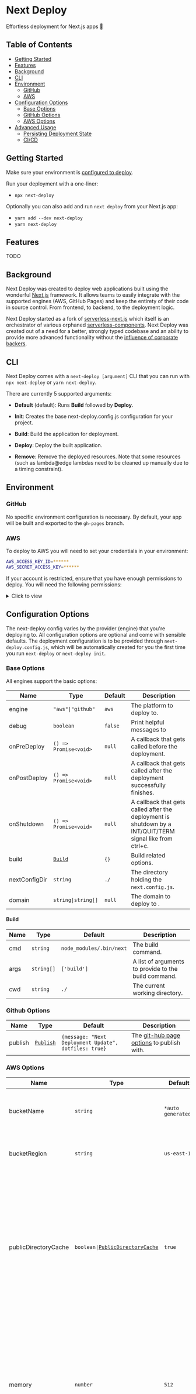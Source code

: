 # Next Deploy

Effortless deployment for Next.js apps 🚀

## Table of Contents

- [Getting Started](#Getting-Started)
- [Features](#Features)
- [Background](#Background)
- [CLI](#CLI)
- [Environment](#Environment)
  - [GitHub](#GitHub)
  - [AWS](#AWS)
- [Configuration Options](#Configuration-Options)
  - [Base Options](#Base-Options)
  - [GitHub Options](#GitHub-Options)
  - [AWS Options](#AWS-Options)
- [Advanced Usage](#Advanced-Usage)
  - [Persisting Deployment State](#Persisting-State)
  - [CI/CD](#CICD)

## Getting Started

Make sure your environment is [configured to deploy](#Configuration).

Run your deployment with a one-liner:

- `npx next-deploy`

Optionally you can also add and run `next deploy` from your Next.js app:

- `yarn add --dev next-deploy`
- `yarn next-deploy`

## Features

TODO

## Background

Next Deploy was created to deploy web applications built using the wonderful [Next.js](https://nextjs.org/) framework. It allows teams to easily integrate with the supported engines (AWS, GitHub Pages) and keep the entirety of their code in source control. From frontend, to backend, to the deployment logic.

Next Deploy started as a fork of [serverless-next.js](https://github.com/serverless-nextjs/serverless-next.js) which itself is an orchestrator of various orphaned [serverless-components](https://github.com/serverless-components/). Next Deploy was created out of a need for a better, strongly typed codebase and an ability to provide more advanced functionality without the [influence of corporate backers](https://opencollective.com/goserverless#section-contributions).

## CLI

Next Deploy comes with a `next-deploy [argument]` CLI that you can run with `npx next-deploy` or `yarn next-deploy`.

There are currently 5 supported arguments:

- **Default** (default): Runs **Build** followed by **Deploy**.

- **Init**: Creates the base next-deploy.config.js configuration for your project.

- **Build**: Build the application for deployment.

- **Deploy**: Deploy the built application.

- **Remove**: Remove the deployed resources. Note that some resources (such as lambda@edge lambdas need to be cleaned up manually due to a timing constraint).

## Environment

### GitHub

No specific environment configuration is necessary. By default, your app will be built and exported to the `gh-pages` branch.

### AWS

To deploy to AWS you will need to set your credentials in your environment:

```bash
AWS_ACCESS_KEY_ID=******
AWS_SECRET_ACCESS_KEY=******
```

If your account is restricted, ensure that you have enough permissions to deploy.
You will need the following permissions:

<details>
  <summary>Click to view</summary>

```javascript
[
  'acm:DescribeCertificate', // only for custom domains
  'acm:ListCertificates', // only for custom domains
  'acm:RequestCertificate', // only for custom domains
  'cloudfront:CreateCloudFrontOriginAccessIdentity',
  'cloudfront:CreateDistribution',
  'cloudfront:CreateInvalidation',
  'cloudfront:GetDistribution',
  'cloudfront:GetDistributionConfig',
  'cloudfront:ListCloudFrontOriginAccessIdentities',
  'cloudfront:ListDistributions',
  'cloudfront:ListDistributionsByLambdaFunction',
  'cloudfront:ListDistributionsByWebACLId',
  'cloudfront:ListFieldLevelEncryptionConfigs',
  'cloudfront:ListFieldLevelEncryptionProfiles',
  'cloudfront:ListInvalidations',
  'cloudfront:ListPublicKeys',
  'cloudfront:ListStreamingDistributions',
  'cloudfront:UpdateDistribution',
  'iam:AttachRolePolicy',
  'iam:CreateRole',
  'iam:CreateServiceLinkedRole',
  'iam:GetRole',
  'iam:PassRole',
  'lambda:CreateFunction',
  'lambda:EnableReplication',
  'lambda:DeleteFunction', // only for custom domains
  'lambda:GetFunction',
  'lambda:GetFunctionConfiguration',
  'lambda:PublishVersion',
  'lambda:UpdateFunctionCode',
  'lambda:UpdateFunctionConfiguration',
  'route53:ChangeResourceRecordSets', // only for custom domains
  'route53:ListHostedZonesByName',
  'route53:ListResourceRecordSets', // only for custom domains
  's3:CreateBucket',
  's3:GetAccelerateConfiguration',
  's3:GetObject', // only if persisting state to S3 for CI/CD
  's3:HeadBucket',
  's3:ListBucket',
  's3:PutAccelerateConfiguration',
  's3:PutBucketPolicy',
  's3:PutObject',
];
```

</details>

## Configuration Options

The next-deploy config varies by the provider (engine) that you're deploying to. All configuration options are optional and come with sensible defaults.
The deployment configuration is to be provided through `next-deploy.config.js`, which will be automatically created for you the first time you run `next-deploy` or `next-deploy init`.

### Base Options

All engines support the basic options:

| Name          | Type                  | Default | Description                                                                                              |
| ------------- | --------------------- | ------- | -------------------------------------------------------------------------------------------------------- |
| engine        | `"aws"\|"github"`     | `aws`   | The platform to deploy to.                                                                               |
| debug         | `boolean`             | `false` | Print helpful messages to                                                                                |
| onPreDeploy   | `() => Promise<void>` | `null`  | A callback that gets called before the deployment.                                                       |
| onPostDeploy  | `() => Promise<void>` | `null`  | A callback that gets called after the deployment successfully finishes.                                  |
| onShutdown    | `() => Promise<void>` | `null`  | A callback that gets called after the deployment is shutdown by a INT/QUIT/TERM signal like from ctrl+c. |
| build         | [`Build`](#Build)     | `{}`    | Build related options.                                                                                   |
| nextConfigDir | `string`              | `./`    | The directory holding the `next.config.js`.                                                              |
| domain        | `string\|string[]`    | `null`  | The domain to deploy to .                                                                                |

#### Build

| Name | Type       | Default                  | Description                                          |
| ---- | ---------- | ------------------------ | ---------------------------------------------------- |
| cmd  | `string`   | `node_modules/.bin/next` | The build command.                                   |
| args | `string[]` | `['build']`              | A list of arguments to provide to the build command. |
| cwd  | `string`   | `./`                     | The current working directory.                       |

### Github Options

| Name    | Type                                                     | Default                                               | Description                                                                              |
| ------- | -------------------------------------------------------- | ----------------------------------------------------- | ---------------------------------------------------------------------------------------- |
| publish | [`Publish`](https://github.com/tschaub/gh-pages#options) | `{message: "Next Deployment Update", dotfiles: true}` | The [git-hub page options](https://github.com/tschaub/gh-pages#options) to publish with. |

### AWS Options

| Name                 | Type                                                       | Default                                                                               | Description                                                                                                                                                                                                         |
| -------------------- | ---------------------------------------------------------- | ------------------------------------------------------------------------------------- | ------------------------------------------------------------------------------------------------------------------------------------------------------------------------------------------------------------------- |
| bucketName           | `string`                                                   | `*auto generated*`                                                                    | Custom bucket name where static assets are stored.                                                                                                                                                                  |
| bucketRegion         | `string`                                                   | `us-east-1`                                                                           | Region where you want to host your S3 bucket.                                                                                                                                                                       |
| publicDirectoryCache | `boolean\|`[`PublicDirectoryCache`](#PublicDirectoryCache) | `true`                                                                                | Customize the public/static directory asset caching policy. Assigning an object lets you customize the caching policy and the types of files being cached. Assigning false disables caching.                        |
| memory               | `number`                                                   | `512`                                                                                 | The amount of memory that a lambda has access to. Increasing the lambda's memory also increases its CPU allocation. The value must be a multiple of 64 MB.                                                          |
| timeout              | `number`                                                   | `10`                                                                                  | The amount of time that the lambda allows a function to run before stopping it. The maximum allowed value is 900 seconds.                                                                                           |
| name                 | `string`                                                   | `*auto generated*`                                                                    | The name of the lambda function.                                                                                                                                                                                    |
| runtime              | `string`                                                   | `nodejs12.x`                                                                          | The identifier of the lambda's runtime.                                                                                                                                                                             |
| description          | `string`                                                   | <details>`"*lambda type* handler for the Next CloudFront distribution."`</details>    | A description of the lambda.                                                                                                                                                                                        |
| policy               | `string`                                                   | <details>`arn:aws:iam::aws:policy/service-role/AWSLambdaBasicExecutionRole`</details> | The arn policy of the lambda.                                                                                                                                                                                       |
| domainType           | `"www"\|"apex"\|"both"`                                    | `both`                                                                                | Can be one of: "**apex**" - apex domain only, don't create a www subdomain. "**www**" - www domain only, don't create an apex subdomain. "**both**" - create both www and apex domains when either one is provided. |
| cloudfront           | [`CloudFront`](#CloudFront)                                | `{}`                                                                                  | Additional cloudfront options.                                                                                                                                                                                      |

#### PublicDirectoryCache

| Name  | Type     | Default                                                   | Description                              |
| ----- | -------- | --------------------------------------------------------- | ---------------------------------------- |
| test  | `string` | `/\.(gif\|jpe?g\|jp2\|tiff\|png\|webp\|bmp\|svg\|ico)$/i` | The test to apply the caching behaviour. |
| value | `string` | `public, max-age=31536000, must-revalidate`               | The caching behavior.                    |

#### CloudFront

| Name                   | Type                                      | Default             | Description                                                                                                                                                 |
| ---------------------- | ----------------------------------------- | ------------------- | ----------------------------------------------------------------------------------------------------------------------------------------------------------- |
| ttl                    | `number`                                  | `0`                 | The amount of time that you want objects to stay in CloudFront's cache before it forwards another request to determine whether the object has been updated. |
| smoothStreaming        | `boolean`                                 | `false`             | Indicates whether you want to distribute media files in the Microsoft Smooth Streaming format.                                                              |
| viewerProtocolPolicy   | `string`                                  | `redirect-to-https` | The policy for viewers to access the content.                                                                                                               |
| fieldLevelEncryptionId | `string`                                  | `""`                | The value of the ID for the field-level encryption configuration that you want to use.                                                                      |
| forward                | [`Forward`](#Forward)                     | `{}`                | Determines the forwarding configuration                                                                                                                     |
| viewerCertificate      | [`ViewerCertificate`](#ViewerCertificate) | `{}`                | Determines the SSL/TLS configuration for communicating with viewers.                                                                                        |
| "lambda@edge"          | [`LambdaAtEdge`](#LambdaAtEdge)           | `{}`                | Additional lambda@edge functions.                                                                                                                           |

#### Forward

| Name                 | Type               | Default | Description                                                              |
| -------------------- | ------------------ | ------- | ------------------------------------------------------------------------ |
| cookies              | `string\|string[]` | `all`   | Indicates which cookies should be forwarded.                             |
| queryString          | `boolean`          | `true`  | Indicates whether the query string should be forwarded.                  |
| headers              | `string[]`         | `[]`    | Headers to forward (whitelisted headers).                                |
| queryStringCacheKeys | `string[]`         | `[]`    | Details of the query string parameters that you want to use for caching. |

#### ViewerCertificate

| Name                   | Type     | Default        | Description                                                                                                                                                                                                                                                                                                                        |
| ---------------------- | -------- | -------------- | ---------------------------------------------------------------------------------------------------------------------------------------------------------------------------------------------------------------------------------------------------------------------------------------------------------------------------------- |
| ACMCertificateArn      | `string` | `null`         | If the SSL/TLS certificate is stored in ACM, provide the ARN of the ACM certificate. CloudFront only supports ACM certificates in the us-east-1.                                                                                                                                                                                   |
| SSLSupportMethod       | `string` | `sni-only`     | Specifies which viewers the distribution accepts HTTPS connections from. **sni-only** – The distribution accepts HTTPS connections only from viewers that support server SNI (all modern browsers). **vip** – The distribution accepts HTTPS connections from **all** (not recommended and results in additional monthly charges). |
| minimumProtocolVersion | `string` | `TLSv1.2_2018` | The security policy that you want to use for HTTPS connections with viewers.                                                                                                                                                                                                                                                       |

#### LambdaAtEdge

| Name               | Type                                       | Default | Description                                                             |
| ------------------ | ------------------------------------------ | ------- | ----------------------------------------------------------------------- |
| _cloudfront event_ | `string\|{arn:string,includeBody:boolean}` | `null`  | The customization for a new CloudFront event handler (lambda function). |

## Advanced Usage

### Persisting State

TODO

### CI/CD

Implement [CI/CD](#https://en.wikipedia.org/wiki/CI/CD) in your workflow with Next Deploy by substituting environment variables into your `next-deploy.config.js`.

As an example:

```javascript
module.exports = {
  bucketName: process.env.MY_APP_BUCKET_NAME,
  description: process.env.MY_APP_LAMBDA_DESCRIPTION,
  name: {
    requestLambda: process.env.MY_APP_REQUEST_LAMBDA_NAME,
  },
  domain: [process.env.MY_APP_SUBDOMAIN, process.env.MY_APP_DOMAIN],
  debug: true,
};
```

TODO
